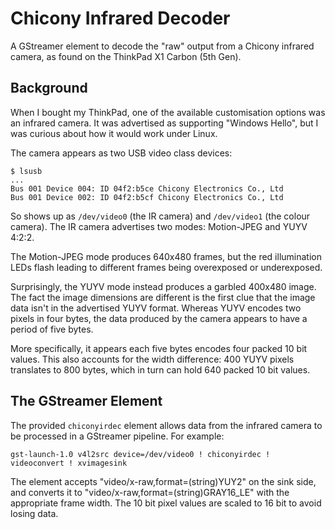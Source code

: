 Chicony Infrared Decoder
========================

A GStreamer element to decode the "raw" output from a Chicony infrared
camera, as found on the ThinkPad X1 Carbon (5th Gen).

Background
----------

When I bought my ThinkPad, one of the available customisation options
was an infrared camera.  It was advertised as supporting "Windows
Hello", but I was curious about how it would work under Linux.

The camera appears as two USB video class devices:

    $ lsusb
    ...
    Bus 001 Device 004: ID 04f2:b5ce Chicony Electronics Co., Ltd
    Bus 001 Device 002: ID 04f2:b5cf Chicony Electronics Co., Ltd

So shows up as `/dev/video0` (the IR camera) and `/dev/video1` (the
colour camera).  The IR camera advertises two modes: Motion-JPEG and
YUYV 4:2:2.

The Motion-JPEG mode produces 640x480 frames, but the red illumination
LEDs flash leading to different frames being overexposed or
underexposed.

Surprisingly, the YUYV mode instead produces a garbled 400x480 image.
The fact the image dimensions are different is the first clue that the
image data isn't in the advertised YUYV format.  Whereas YUYV encodes
two pixels in four bytes, the data produced by the camera appears to
have a period of five bytes.

More specifically, it appears each five bytes encodes four packed 10
bit values.  This also accounts for the width difference: 400 YUYV
pixels translates to 800 bytes, which in turn can hold 640 packed 10
bit values.

The GStreamer Element
---------------------

The provided `chiconyirdec` element allows data from the infrared camera to be processed in a GStreamer pipeline.  For example:

    gst-launch-1.0 v4l2src device=/dev/video0 ! chiconyirdec ! videoconvert ! xvimagesink

The element accepts "video/x-raw,format=(string)YUY2" on the sink
side, and converts it to "video/x-raw,format=(string)GRAY16_LE" with
the appropriate frame width.  The 10 bit pixel values are scaled to 16
bit to avoid losing data.
